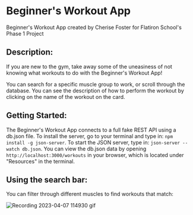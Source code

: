 <h1>Beginner's Workout App</h1>
Beginner's Workout App created by Cherise Foster for Flatiron School's Phase 1 Project

<h2>Description:</h2>
If you are new to the gym, take away some of the uneasiness of not knowing what workouts to do with the Beginner's Workout App!

You can search for a specific muscle group to work, or scroll through the database. You can see the description of how to perform the workout by clicking on the name of the workout on the card.

<h2>Getting Started:</h2>
The Beginner's Workout App connects to a full fake REST API using a db.json file. To install the server, go to your terminal and type in:
<code>npm install -g json-server</code>.
To start the JSON server, type in:
<code>json-server --watch db.json</code>.
You can view the db.json data by opening 
<code>http://localhost:3000/workouts</code> 
in your browser, which is located under "Resources" in the terminal.

<h2>Using the search bar:</h2>
You can filter through different muscles to find workouts that match:

![Recording 2023-04-07 114930 gif](https://user-images.githubusercontent.com/123701615/230654972-ce929546-b866-4395-b431-fc8f2ff64a6b.gif)
